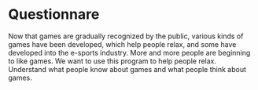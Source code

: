 # Questionnare
Now that games are gradually recognized by the public, various kinds of games have been developed, which help people relax, and some have developed into the e-sports industry. More and more people are beginning to like games.
We want to use this program to help people relax. Understand what people know about games and what people think about games.
